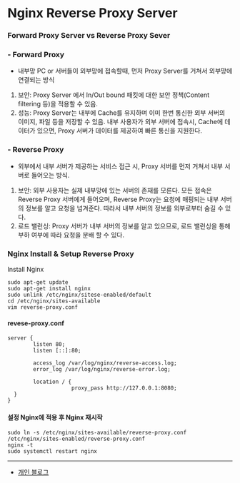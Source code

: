 # Nginx Reverse Proxy Server

### Forward Proxy Server vs Reverse Proxy Sever

### - Forward Proxy
* 내부망 PC or 서버들이 외부망에 접속할때, 먼저 Proxy Server를 거쳐서 외부망에 연결되는 방식

1. 보안: Proxy Server 에서 In/Out bound 패킷에 대한 보안 정책(Content filtering 등)을 적용할 수 있음.
2. 성능: Proxy Server는 내부에 Cache를 유지하며 이미 한번 통신한 외부 서버의 이미지, 파일 등을 저장할 수 있음. 내부 사용자가 외부 서버에 접속시, Cache에 데이터가 있으면, Proxy 서버가 데이터를 제공하여 빠른 통신을 지원한다.

### - Reverse Proxy
* 외부에서 내부 서버가 제공하는 서비스 접근 시, Proxy 서버를 먼저 거쳐서 내부 서버로 들어오는 방식.
1. 보안: 외부 사용자는 실제 내부망에 있는 서버의 존재를 모른다. 모든 접속은 Reverse Proxy 서버에게 들어오며, Reverse Proxy는 요청에 매핑되는 내부 서버의 정보를 알고 요청을 넘겨준다.
따라서 내부 서버의 정보를 외부로부터 숨길 수 있다.
2. 로드 밸런싱: Proxy 서버가 내부 서버의 정보를 알고 있으므로, 로드 밸런싱을 통해 부하 여부에 따라 요청을 분배 할 수 있다.

### Nginx Install & Setup Reverse Proxy

Install Nginx
```
sudo apt-get update
sudo apt-get install nginx
sudo unlink /etc/nginx/sitese-enabled/default
cd /etc/nginx/sites-available
vim reverse-proxy.conf
```

#### revese-proxy.conf
```
server {
        listen 80;
        listen [::]:80;

        access_log /var/log/nginx/reverse-access.log;
        error_log /var/log/nginx/reverse-error.log;

        location / {
                    proxy_pass http://127.0.0.1:8080;
  }
}
```

#### 설정 Nginx에 적용 후 Nginx 재시작
```
sudo ln -s /etc/nginx/sites-available/reverse-proxy.conf /etc/nginx/sites-enabled/reverse-proxy.conf 
nginx -t
sudo systemctl restart nginx
```

---
* [개인 블로그]

[개인 블로그]: https://willseungh0.tistory.com/7?category=833680